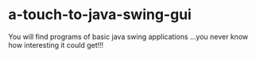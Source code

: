 # a-touch-to-java-swing-gui
You will find programs of basic java swing applications ...you never know how interesting it could get!!!

